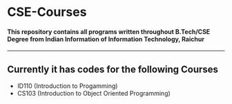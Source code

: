 # CSE-Courses
#### This repository contains all programs written throughout B.Tech/CSE Degree from Indian Information of Information Technology, Raichur
---
## Currently it has codes for the following Courses
- ID110 (Introduction to Progamming)
- CS103 (Introduction to Object Oriented Programming)
